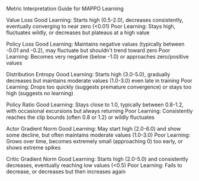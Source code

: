 Metric Interpretation Guide for MAPPO Learning

Value Loss
Good Learning: Starts high (0.5-2.0), decreases consistently, eventually converging to near zero (<0.01)
Poor Learning: Stays high, fluctuates wildly, or decreases but plateaus at a high value

Policy Loss
Good Learning: Maintains negative values (typically between -0.01 and -0.2), may fluctuate but shouldn't trend toward zero
Poor Learning: Becomes very negative (below -1.0) or approaches zero/positive values

Distribution Entropy
Good Learning: Starts high (3.0-5.0), gradually decreases but maintains moderate values (1.0-3.0) even late in training
Poor Learning: Drops too quickly (suggests premature convergence) or stays too high (suggests no learning)

Policy Ratio
Good Learning: Stays close to 1.0, typically between 0.8-1.2, with occasional excursions but always returning
Poor Learning: Consistently reaches the clip bounds (often 0.8 or 1.2) or wildly fluctuates

Actor Gradient Norm
Good Learning: May start high (2.0-6.0) and show some decline, but often maintains moderate values (1.0-3.0)
Poor Learning: Grows over time, becomes extremely small (approaching 0) too early, or shows extreme spikes

Critic Gradient Norm
Good Learning: Starts high (2.0-5.0) and consistently decreases, eventually reaching low values (<0.5)
Poor Learning: Fails to decrease, or decreases but then increases again